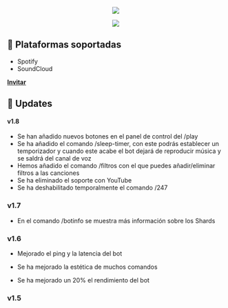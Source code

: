 <p align="center">
<img src="https://capsule-render.vercel.app/api?type=waving&color=gradient&height=200&section=header&text=GalactusBot&fontSize=80&fontAlignY=35&animation=twinkling&fontColor=gradient"/> 
</p>


<p align="center"> 
  <a href="https://discord.gg/WJdSn6qwDF" target="_blank"> <img src="https://discordapp.com/api/guilds/769512521555771398/widget.png?style=banner2"/> </a>
</p>

## 🎵 Plataformas soportadas
- Spotify
- SoundCloud

**[Invitar](https://discord.com/oauth2/authorize?client_id=1066371760796205077&scope=bot&permissions=8)**


## 📜 Updates
#### v1.8
- Se han añadido nuevos botones en el panel de control del /play
- Se ha añadido el comando /sleep-timer, con este podrás establecer un temporizador y cuando este acabe el bot dejará de reproducir música y se saldrá del canal de voz
- Hemos añadido el comando /filtros con el que puedes añadir/eliminar filtros a las canciones
- Se ha eliminado el soporte con YouTube
- Se ha deshabilitado temporalmente el comando /247

### v1.7
- En el comando /botinfo se muestra más información sobre los Shards


### v1.6
- Mejorado el ping y la latencia del bot

- Se ha mejorado la estética de muchos comandos

- Se ha mejorado un 20% el rendimiento del bot


### v1.5
